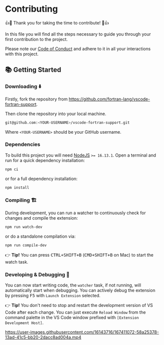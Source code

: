 # Contributing

👍🎉 Thank you for taking the time to contribute! 🎉👍

In this file you will find all the steps necessary to guide you through your first contribution to the project.

Please note our [Code of Conduct](https://github.com/fortran-lang/.github/blob/main/CODE_OF_CONDUCT.md) and adhere to it in all your interactions with this project.

## 📚 Getting Started

### Downloading ⬇️

Firstly, fork the repository from <https://github.com/fortran-lang/vscode-fortran-support>.

Then clone the repository into your local machine.

```sh
git@github.com:<YOUR-USERNAME>/vscode-fortran-support.git
```

Where `<YOUR-USERNAME>` should be your GitHub username.

### Dependencies

To build this project you will need [NodeJS](https://nodejs.org/) `>= 16.13.1`.
Open a terminal and run for a quick dependency installation:

```sh
npm ci
```

or for a full dependency installation:

```sh
npm install
```

### Compiling 🏗️

During development, you can run a watcher to continuously check for changes and compile the extension:

```sh
npm run watch-dev
```

or do a standalone compilation via:

```sh
npm run compile-dev
```

👉 **Tip!** You can press <kbd>CTRL+SHIFT+B</kbd> (<kbd>CMD+SHIFT+B</kbd> on Mac) to start the watch task.

### Developing & Debugging 🐞️

You can now start writing code, the `watcher` task, if not running, will automatically start when debugging.
You can actively debug the extension by pressing <kbd>F5</kbd> with `Launch Extension` selected.

👉 **Tip!** You don't need to stop and restart the development version of VS Code after each change. You can just execute `Reload Window` from the command palette in the
VS Code window prefixed with `[Extension Development Host]`.

https://user-images.githubusercontent.com/16143716/167411072-58a25378-13ad-41c5-bb20-2dacc8ad004a.mp4
